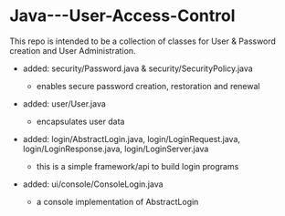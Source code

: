 # Java---User-Access-Control
This repo is intended to be a collection of classes for User &amp; Password creation and User Administration.

- added: security/Password.java & security/SecurityPolicy.java
  - enables secure password creation, restoration and renewal

- added: user/User.java
  - encapsulates user data

- added: login/AbstractLogin.java, login/LoginRequest.java, login/LoginResponse.java, login/LoginServer.java
  - this is a simple framework/api to build login programs

- added: ui/console/ConsoleLogin.java
  - a console implementation of AbstractLogin
